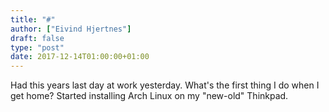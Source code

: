 ```yaml
---
title: "#"
author: ["Eivind Hjertnes"]
draft: false
type: "post"
date: 2017-12-14T01:00:00+01:00
---
```


Had this years last day at work yesterday. What's the first thing I do
when I get home? Started installing Arch Linux on my "new-old" Thinkpad.
